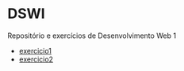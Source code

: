 # DSWI

Repositório e exercícios de Desenvolvimento Web 1
* [exercicio1](https://kaciosilva.github.io/DSWI/exercicio1/pages/home.html)
* [exercicio2](https://github.com/KacioSilva/DSWI/exercicio2/formulario.html)
